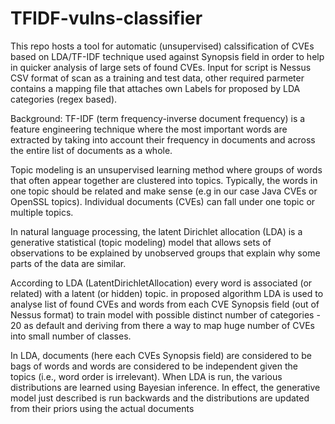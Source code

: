 # TFIDF-vulns-classifier

This repo hosts a tool for automatic (unsupervised) calssification of CVEs based on LDA/TF-IDF technique used against Synopsis field in order to help in quicker analysis of large sets of found CVEs.
Input for script is Nessus CSV format of scan as a training and test data, other required parmeter contains a mapping file that attaches own Labels for proposed by LDA categories (regex based).

Background:
TF-IDF (term frequency-inverse document frequency) is a feature engineering technique where the most important words are extracted by taking into account their frequency in documents and across the entire list of documents as a whole.

Topic modeling is an unsupervised learning method where groups of words that often appear together are clustered into topics. Typically, the words in one topic should be related and make sense (e.g in our case Java CVEs or OpenSSL topics). Individual documents (CVEs) can fall under one topic or multiple topics.

In natural language processing, the latent Dirichlet allocation (LDA) is a generative statistical (topic modeling) model that allows sets of observations to be explained by unobserved groups that explain why some parts of the data are similar.

According to LDA (LatentDirichletAllocation) every word is associated (or related) with a latent (or hidden) topic.
in proposed algorithm LDA is used to analyse list of found CVEs and words from each CVE Synopsis field (out of Nessus format)  to train model with possible distinct number of categories -  20 as default and deriving from there a way to map huge number of CVEs into small number of classes.

In LDA, documents (here each CVEs Synopsis field) are considered to be bags of words and words are considered to be independent given the topics (i.e., word order is irrelevant). When LDA is run, the various distributions are learned using Bayesian inference. In effect, the generative model just described is run backwards and the distributions are updated from their priors using the actual documents


